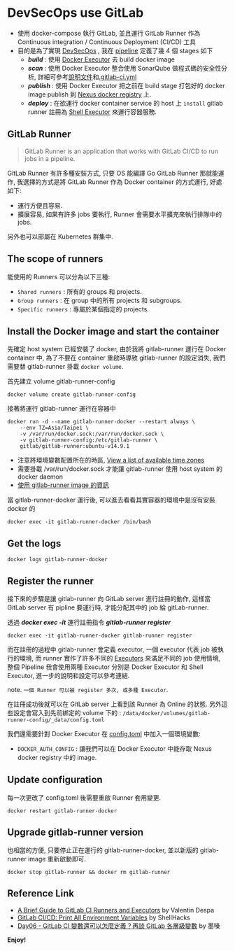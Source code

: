 # DevSecOps use GitLab

* 使用 docker-compose 執行 GitLab, 並且運行 GitLab Runner 作為 Continuous integration / Continuous Deployment (CI/CD) 工具
* 目的是為了實現 [DevSecOps](https://www.ibm.com/tw-zh/cloud/learn/devsecops) , 我在 [pipeline](https://github.com/ShungYang/gitlab/blob/master/.gitlab-ci.yml) 定義了幾 4 個 stages 如下
  * ___build___ : 使用 [Docker Executor](https://github.com/ShungYang/gitlab/blob/master/README-docker-executor.md) 去 build docker image
  * ___scan___ : 使用 Docker Executor 整合使用 SonarQube 做程式碼的安全性分析, 詳細可參考[說明文件](https://docs.sonarqube.org/latest/analysis/gitlab-integration/)和[.gitlab-ci.yml](https://github.com/ShungYang/gitlab/blob/master/.gitlab-ci.yml)
  * ___publish___ : 使用 Docker Executor 把之前在 build stage 打包好的 docker image publish 到 [Nexus docker registry](http://10.88.26.237/docker/nexus-server/-/tree/main) 上.
  * ___deploy___ : 在欲運行 docker container service 的 host 上 `install` gitlab runner 註冊為 [Shell Executor]((https://github.com/ShungYang/gitlab/blob/master/README-shell-executor.md)) 來運行容器服務.

## GitLab Runner

> GitLab Runner is an application that works with GitLab CI/CD to run jobs in a pipeline.

GitLab Runner 有許多種安裝方式, 只要 OS 能編譯 Go GitLab Runner 那就能運作, 我選擇的方式是將 GitLab Runner 作為 Docker container 的方式運行, 好處如下:

* 運行方便且容易.
* 擴展容易, 如果有許多 jobs 要執行, Runner 會需要水平擴充來執行排隊中的 jobs.

另外也可以部屬在 Kubernetes 群集中.

## The scope of runners

能使用的 Runners 可以分為以下三種:

* `Shared runners` : 所有的 groups 和 projects.
* `Group runners` : 在 group 中的所有 projects 和 subgroups.
* `Specific runners` : 專屬於某個指定的 projects.

## Install the Docker image and start the container

先確定 host system 已經安裝了 docker, 由於我將 gitlab-runner 運行在 Docker container 中, 為了不要在 container 重啟時導致 gitlab-runner 的設定消失, 我們需要替 gitlab-runner 掛載 `docker volume`.

首先建立 volume gitlab-runner-config

```
docker volume create gitlab-runner-config
```

接著將運行 gitlab-runner 運行在容器中

```
docker run -d --name gitlab-runner-docker --restart always \
    --env TZ=Asia/Taipei \
    -v /var/run/docker.sock:/var/run/docker.sock \
    -v gitlab-runner-config:/etc/gitlab-runner \
    gitlab/gitlab-runner:ubuntu-v14.9.1
```

* 注意將環境變數配置所在的時區, [View a list of available time zones](https://en.wikipedia.org/wiki/List_of_tz_database_time_zones)
* 需要掛載 /var/run/docker.sock 才能讓 gitlab-runner 使用 host system 的 docker daemon
* [使用 gitlab-runner image 的資訊](https://hub.docker.com/r/gitlab/gitlab-runner/tags)

當 gitlab-runner-docker 運行後, 可以進去看看其實容器的環境中是沒有安裝 docker 的

```
docker exec -it gitlab-runner-docker /bin/bash
```

## Get the logs

```
docker logs gitlab-runner-docker
```

## Register the runner

接下來的步驟是讓 gitlab-runner 向 GitLab server 進行註冊的動作, 這樣當 GitLab server 有 pipline 要運行時, 才能分配其中的 job 給 gitLab-runner.

透過 ___docker exec -it___ 運行註冊指令 ___gitlab-runner register___

```
docker exec -it gitlab-runner-docker gitlab-runner register
```

而在註冊的過程中 gitlab-runner 會定義 executor, 一個 executor 代表 job 被執行的環境, 而 runner 實作了許多不同的 [Executors](https://docs.gitlab.com/runner/executors/#selecting-the-executor) 來滿足不同的 job 使用情境, 整個 Pipeline 我會使用兩種 Executor 分別是 Docker Executor 和 Shell Executor, 進一步的說明和設定可以參考連結.

note. `一個 Runner 可以被 register 多次, 或多種 Executor`.

在註冊成功後就可以在 GitLab server 上看到該 Runner 為 Online 的狀態.
另外這些設定會寫入到先前綁定的 volume 下的 : `/data/docker/volumes/gitlab-runner-config/_data/config.toml`

我們還需要針對 Docker Executor 在 [config.toml](https://github.com/ShungYang/gitlab/blob/master/config.toml) 中加入一個環境變數:

* `DOCKER_AUTH_CONFIG` : 讓我們可以在 Docker Executor 中能存取 Nexus docker registry 中的 image.

## Update configuration

每一次更改了 config.toml 後需要重啟 Runner 套用變更.

```
docker restart gitlab-runner-docker
```

## Upgrade gitlab-runner version

也相當的方便, 只要停止正在運行的 gitlab-runner-docker, 並以新版的 gitlab-runner image 重新啟動即可.

```
docker stop gitlab-runner && docker rm gitlab-runner
```

## Reference Link

* [A Brief Guide to GitLab CI Runners and Executors](https://medium.com/devops-with-valentine/a-brief-guide-to-gitlab-ci-runners-and-executors-a81b9b8bf24e) by Valentin Despa
* [GitLab CI/CD: Print All Environment Variables](https://www.shellhacks.com/gitlab-ci-cd-print-all-environment-variables/) by ShellHacks
* [Day06 - GitLab CI 變數還可以怎麼定義？再談 GitLab 各層級變數](https://ithelp.ithome.com.tw/articles/10241429) by 墨嗓

__Enjoy!__
